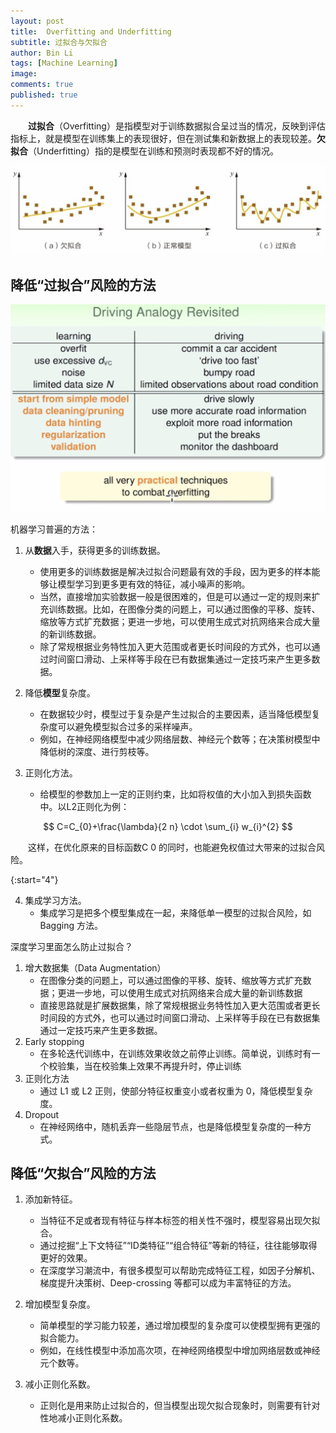 ```yaml
---
layout: post
title:  Overfitting and Underfitting
subtitle: 过拟合与欠拟合
author: Bin Li
tags: [Machine Learning]
image: 
comments: true
published: true
---
```


　　**过拟合**（Overfitting）是指模型对于训练数据拟合呈过当的情况，反映到评估指标上，就是模型在训练集上的表现很好，但在测试集和新数据上的表现较差。**欠拟合**（Underfitting）指的是模型在训练和预测时表现都不好的情况。

![-w536](/img/media/15610980592776.jpg)


## 降低“过拟合”风险的方法
![-w1180](/img/media/15684529580340.jpg)

机器学习普遍的方法：
1. 从**数据**入手，获得更多的训练数据。
    * 使用更多的训练数据是解决过拟合问题最有效的手段，因为更多的样本能够让模型学习到更多更有效的特征，减小噪声的影响。
    * 当然，直接增加实验数据一般是很困难的，但是可以通过一定的规则来扩充训练数据。比如，在图像分类的问题上，可以通过图像的平移、旋转、缩放等方式扩充数据；更进一步地，可以使用生成式对抗网络来合成大量的新训练数据。
    * 除了常规根据业务特性加入更大范围或者更长时间段的方式外，也可以通过时间窗口滑动、上采样等手段在已有数据集通过一定技巧来产生更多数据。

2. 降低**模型**复杂度。
    * 在数据较少时，模型过于复杂是产生过拟合的主要因素，适当降低模型复杂度可以避免模型拟合过多的采样噪声。
    * 例如，在神经网络模型中减少网络层数、神经元个数等；在决策树模型中降低树的深度、进行剪枝等。

3. 正则化方法。
    * 给模型的参数加上一定的正则约束，比如将权值的大小加入到损失函数中。以L2正则化为例：

$$
C=C_{0}+\frac{\lambda}{2 n} \cdot \sum_{i} w_{i}^{2}
$$

　　这样，在优化原来的目标函数C 0 的同时，也能避免权值过大带来的过拟合风险。

{:start="4"}

4. 集成学习方法。
    * 集成学习是把多个模型集成在一起，来降低单一模型的过拟合风险，如 Bagging 方法。


深度学习里面怎么防止过拟合？
1. 增大数据集（Data Augmentation）
    * 在图像分类的问题上，可以通过图像的平移、旋转、缩放等方式扩充数据；更进一步地，可以使用生成式对抗网络来合成大量的新训练数据
    * 直接思路就是扩展数据集，除了常规根据业务特性加入更大范围或者更长时间段的方式外，也可以通过时间窗口滑动、上采样等手段在已有数据集通过一定技巧来产生更多数据。
2. Early stopping
    * 在多轮迭代训练中，在训练效果收敛之前停止训练。简单说，训练时有一个校验集，当在校验集上效果不再提升时，停止训练
3. 正则化方法
    * 通过 L1 或 L2 正则，使部分特征权重变小或者权重为 0，降低模型复杂度。
4. Dropout
    * 在神经网络中，随机丢弃一些隐层节点，也是降低模型复杂度的一种方式。

## 降低“欠拟合”风险的方法
1. 添加新特征。
    * 当特征不足或者现有特征与样本标签的相关性不强时，模型容易出现欠拟合。
    * 通过挖掘“上下文特征”“ID类特征”“组合特征”等新的特征，往往能够取得更好的效果。
    * 在深度学习潮流中，有很多模型可以帮助完成特征工程，如因子分解机、梯度提升决策树、Deep-crossing 等都可以成为丰富特征的方法。

1. 增加模型复杂度。
    * 简单模型的学习能力较差，通过增加模型的复杂度可以使模型拥有更强的拟合能力。
    * 例如，在线性模型中添加高次项，在神经网络模型中增加网络层数或神经元个数等。

1. 减小正则化系数。
    * 正则化是用来防止过拟合的，但当模型出现欠拟合现象时，则需要有针对性地减小正则化系数。